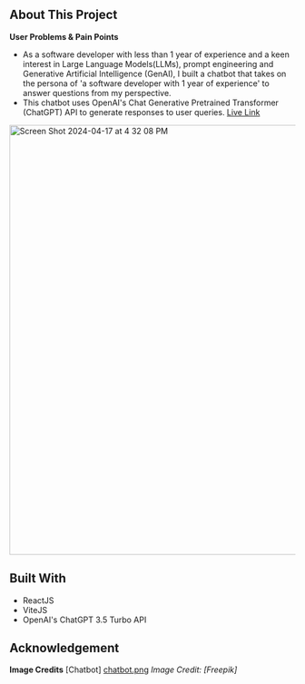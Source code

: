 ## About This Project
**User Problems & Pain Points**
* As a software developer with less than 1 year of experience and a keen interest in Large Language Models(LLMs), prompt engineering and Generative Artificial Intelligence (GenAI), I built a chatbot that takes on the persona of 'a software developer with 1 year of experience' to answer questions from my perspective.
* This chatbot uses OpenAI's Chat Generative Pretrained Transformer (ChatGPT) API to generate responses to user queries.
[Live Link](https://chat-bot-chatgpt.netlify.app)

<img width="758" alt="Screen Shot 2024-04-17 at 4 32 08 PM" src="https://github.com/chevonnelise/chat-bot/assets/114272460/6d1f07e4-1809-434b-89c8-6d50353d8250">

## Built With
* ReactJS
* ViteJS
* OpenAI's ChatGPT 3.5 Turbo API

## Acknowledgement
**Image Credits**
[Chatbot] [chatbot.png](https://www.flaticon.com/free-icons/chatbot) *Image Credit: [Freepik]*
